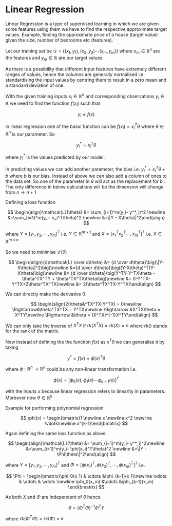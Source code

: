 # Linear Regression

Linear Regression is a type of supervised learning in which we are given some features using them we have to find the respective approximate target values. Example, finding the approximate price of a house (target value) given the size, number of bedrooms etc (features).

Let our training set be $\mathcal{D} = \{(x_1,y_1),(x_2,y_2) \cdots (x_m,y_m)\}$ where $x_m \in \mathbb{R}^n$ are the features and $y_m \in \mathbb{R}$ are our target values. 

As there is a possibility that different input features have extremely different ranges of values, hence the columns are generally normalised i.e. standardising the input values by centring them to result in a zero mean and a standard deviation of one.

With the given training inputs $x_i \in \mathbb{R}^n$ and corresponding observations $y_i \in \mathbb{R}$ we need to find the function $f(x_i)$ such that 

$$
y_i \approx f(x) 
$$

In linear regression one of the basic function can be $f(x_i) = x_i^T\theta$ where $\theta \in \mathbb{R}^n$ is our parameter. So 

$$
y^*_i = x^T_i\theta
$$

where $y^*_i$ is the values predicted by our model.

In predicting values we can add another parameter, the bias i.e.  $y_i^*=x_i^T\theta + b$ where $b$ is our bias. 
Instead of above we can also add a column of ones to the data set. So one of the parameter in $\theta$ will act as the replacement for $b$ . The only difference in below calculations will be the dimension will change from $n \to n+1$

Defining a loss function 

$$
\begin{align}\mathcal{L}(\theta) &= \sum_{i=1}^m(y_i- y^*_i)^2 \newline &=\sum_{i=1}^m(y_i- x_i^T\theta)^2 \newline &=\|Y - X\theta\|^2\end{align}
$$

where $Y = [y_1,y_2,\cdots ,y_m]^T$ i.e. $Y \in \mathbb{R}^{m \times 1}$ and $X = [x_1^Tx_2^T \cdots ,x_m^T]^T$ i.e. $X \in \mathbb{R}^{m \times n}$

So we need to minimise $\mathcal{L}(\theta)$

$$
\begin{align}{d\mathcal{L} \over d\theta} &= {d \over d\theta}\big(\|Y-X\theta\|^2\big)\newline &={d \over d\theta}\big((Y-X\theta)^T(Y-X\theta)\big)\newline &= {d \over d\theta}\big(Y^TY-Y^TX\theta - \theta^TX^TY + \theta^TX^TX\theta\big)\newline &= 0-Y^TX-Y^TX+2\theta^TX^TX\newline &= 2(\theta^TX^TX-Y^TX)\end{align}
$$

We can directly make the derivative $0$ 

$$
\begin{align}2(\theta&^TX^TX-Y^TX) = 0\newline \Rightarrow&\theta^TX^TX = Y^TX\newline
\Rightarrow &X^TX\theta = X^TY\newline
\Rightarrow &\theta = (X^TX)^{-1}X^TY\end{align}
$$

We can only take the inverse of $X^TX$ if $\mathrm{rk}(X^TX) = \mathrm{rk}(X)=n$ where $\mathrm{rk}()$ stands for the rank of the matrix.

Now instead of defining the the function $f(x)$ as $x^T\theta$ we can generalise it by taking  

$$
y^*=f(x) = \phi(x)^T \theta 
$$

where $\phi : \mathbb{R}^n\to\mathbb{R}^k$ could be any non-linear transformation i.e. 

$$
\phi (x) = [\phi_0(x),\phi_1(x) \cdots \phi_{k-1}(x)]^T
$$

with the inputs $x$ because linear regression refers to linearity in parameters. Moreover now $\theta \in \mathbb{R}^k$

Example for performing polynomial regression

$$
\phi(x) = \begin{bmatrix}1 \newline x \newline x^2 \newline \vdots\newline x^{k-1}\end{bmatrix}
$$

Again defining the same loss function as above 

$$
\begin{align}\mathcal{L}(\theta) &= \sum_{i=1}^m(y_i- y^*_i)^2\newline &=\sum_{i=1}^m(y_i- \phi(x_i)^T\theta)^2 \newline &=\|Y - \Phi\theta\|^2\end{align}
$$

where $Y = [y_1,y_2,\cdots ,y_m]^T$ and $\Phi = [\phi(x_1)^T,\phi(x_2)^T, \cdots ,\phi(x_m)^T]^T$ i.e.

$$
\Phi = \begin{bmatrix}\phi_0(x_1) & \cdots &\phi_{k-1}(x_1)\newline \vdots & \ddots & \vdots \newline \phi_0(x_m) &\cdots &\phi_{k-1}(x_m)  \end{bmatrix}
$$

As both $X$ and $\Phi$ are independent of $\theta$ hence 

$$
\theta = (\Phi^T\Phi)^{-1}\Phi^TY
$$

where $\mathrm{rk}(\Phi^T\Phi) = \mathrm{rk}(\Phi) = k$
